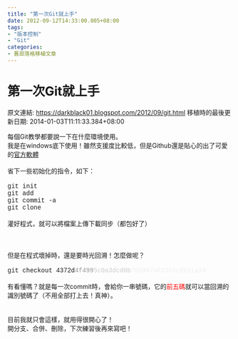 ```yaml
---
title: "第一次Git就上手"
date: 2012-09-12T14:33:00.005+08:00
tags: 
- "版本控制"
- "Git"
categories:
- 舊部落格移植文章
---
```


# 第一次Git就上手

原文連結: https://darkblack01.blogspot.com/2012/09/git.html
移植時的最後更新日期: 2014-01-03T11:11:33.384+08:00

每個Git教學都要說一下在什麼環境使用。<br />我是在windows底下使用！雖然支援度比較低，但是Github還是貼心的出了可愛的<a href="http://windows.github.com/">官方軟體</a><br /><br />省下一些初始化的指令，如下：<br /><br /><span style="font-family: Courier New, Courier, monospace;">git init</span><br /><span style="font-family: Courier New, Courier, monospace;">git add</span><br /><span style="font-family: Courier New, Courier, monospace;">git commit -a</span><br /><span style="font-family: Courier New, Courier, monospace;">git clone</span><br /><br />灌好程式，就可以將檔案上傳下載同步（都包好了）<br /><br /><br /><br />但是在程式壞掉時，還是要時光回溯！怎麼做呢？<br /><br /><span style="font-family: Courier New, Courier, monospace;">git checkout&nbsp;4372d<span style="color: #999999;">4f499</span><span style="color: #cccccc;">5c0a3dcd0b</span><span style="color: #eeeeee;">769997d63356c0b91a24</span></span><br /><br />有看懂嗎？就是每一次commit時，會給你一串號碼，它的<span style="color: red;">前五碼</span>就可以當回溯的識別號碼了（不用全部打上去！真神）。<br /><br /><br />目前我就只會這樣，就用得很開心了！<br />開分支、合併、刪除，下次練習後再來寫吧！
